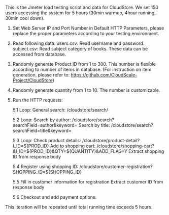 This is the Jmeter load testing script and data for CloudStore. 
We set 150 users accessing the system for 5 hours (30min warmup, 4hour running, 30min cool down). 

1. Set Web Server IP and Port Number in Default HTTP Parameters, please replace the proper parameters according to your testing environment.

2. Read following data:
	users.csv: Read username and password.
	subject.csv: Read subject category of books.
   These data can be accessed from database.


3. Randomly generate Product ID from 1 to 300. This number is flexible according to number of items in database. (For instruction on item generation, please refer to: https://github.com/CloudScale-Project/CloudStore)

4. Randomly generate quantity from 1 to 10. The number is customizable. 

5. Run the HTTP requests: 

	5.1 Loop: 
		General search: /cloudstore/search/ 

	5.2 Loop: 
		Search by author: /cloudstore/search?searchField=author&keyword=
		Search by title: /cloudstore/search?searchField=title&keyword=

	5.3 Loop:
		Check product details: /cloudstore/product-detail?I_ID=${PROD_ID}
		Add to shopping cart: /cloudstore/shopping-cart?&I_ID=${PROD_ID}&QTY=${QUANTITY}&ADD_FLAG=Y
		Extract shopping ID from response body

	5.4 Register using shopping ID: /cloudstore/customer-registration?SHOPPING_ID=${SHOPPING_ID}

	5.5 Fill in customer information for registration
		Extract customer ID from response body

	5.6 Checkout and add payment options.

This iteration will be repeated until total running time exceeds 5 hours.

